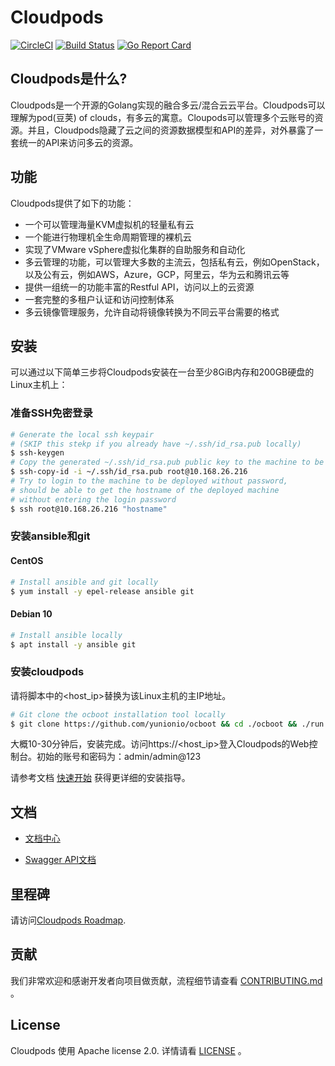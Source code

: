# Cloudpods

[![CircleCI](https://circleci.com/gh/yunionio/yunioncloud.svg?style=svg)](https://circleci.com/gh/yunionio/yunioncloud) 
[![Build Status](https://travis-ci.com/yunionio/yunioncloud.svg?branch=master)](https://travis-ci.org/yunionio/yunioncloud) 
[![Go Report Card](https://goreportcard.com/badge/github.com/yunionio/yunioncloud)](https://goreportcard.com/report/github.com/yunionio/yunioncloud) 

## Cloudpods是什么?

Cloudpods是一个开源的Golang实现的融合多云/混合云云平台。Cloudpods可以理解为pod(豆荚) of clouds，有多云的寓意。Cloupods可以管理多个云账号的资源。并且，Cloudpods隐藏了云之间的资源数据模型和API的差异，对外暴露了一套统一的API来访问多云的资源。

## 功能

Cloudpods提供了如下的功能：

* 一个可以管理海量KVM虚拟机的轻量私有云
* 一个能进行物理机全生命周期管理的裸机云
* 实现了VMware vSphere虚拟化集群的自助服务和自动化
* 多云管理的功能，可以管理大多数的主流云，包括私有云，例如OpenStack，以及公有云，例如AWS，Azure，GCP，阿里云，华为云和腾讯云等
* 提供一组统一的功能丰富的Restful API，访问以上的云资源
* 一套完整的多租户认证和访问控制体系
* 多云镜像管理服务，允许自动将镜像转换为不同云平台需要的格式

## 安装

可以通过以下简单三步将Cloudpods安装在一台至少8GiB内存和200GB硬盘的Linux主机上：

### 准备SSH免密登录

```bash
# Generate the local ssh keypair
# (SKIP this stekp if you already have ~/.ssh/id_rsa.pub locally)
$ ssh-keygen
# Copy the generated ~/.ssh/id_rsa.pub public key to the machine to be deployed
$ ssh-copy-id -i ~/.ssh/id_rsa.pub root@10.168.26.216
# Try to login to the machine to be deployed without password,
# should be able to get the hostname of the deployed machine
# without entering the login password
$ ssh root@10.168.26.216 "hostname"
```

### 安装ansible和git

#### CentOS
```bash
# Install ansible and git locally
$ yum install -y epel-release ansible git
```
#### Debian 10
```bash
# Install ansible locally
$ apt install -y ansible git
```

### 安装cloudpods

请将脚本中的<host_ip>替换为该Linux主机的主IP地址。

```bash
# Git clone the ocboot installation tool locally
$ git clone https://github.com/yunionio/ocboot && cd ./ocboot && ./run.py <host_ip>
```

大概10-30分钟后，安装完成。访问https://<host_ip>登入Cloudpods的Web控制台。初始的账号和密码为：admin/admin@123

请参考文档 [快速开始](https://docs.yunion.io/zh/docs/quickstart/) 获得更详细的安装指导。


## 文档

- [文档中心](https://docs.yunion.io/zh)

- [Swagger API文档](https://docs.yunion.cn/api/)


## 里程碑

请访问[Cloudpods Roadmap](https://docs.yunion.io/en/docs/roadmap/).


## 贡献

我们非常欢迎和感谢开发者向项目做贡献，流程细节请查看 [CONTRIBUTING.md](./CONTRIBUTING.md) 。


## License

Cloudpods 使用 Apache license 2.0. 详情请看 [LICENSE](./LICENSE) 。
